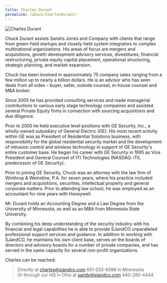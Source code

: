 ```yaml
---
title: Charles Durant
permalink: /about/CharlesDurant/
---
```


![Charles Durant]({{site.baseurl}}/img/durant.jpg)
<p>
Chuck Durant assists Sandra Jones and Company with clients that range from green-field startups and closely-held system integrators to complex multinational organizations. His areas of focus are mergers and acquisitions, growth development advisory services, divestitures, financial restructuring, private equity capital placement, operational structuring, strategic planning, and market expansion. 
</p> 
<p>Chuck has been involved in approximately 75 company sales ranging from a few million up to nearly a billion dollars.  He is an advisor who has seen deals from all sides – buyer, seller, outside counsel, in-house counsel and M&A broker.</p>
<p>Since 2005 he has provided consulting services and made managerial contributions to various early stage technology companies and assisted several Private Equity firms in connection with sourcing acquisitions and due diligence.
</p>
<p>Prior to 2005 he held executive level positions with GE Security, Inc., a wholly-owned subsidiary of General Electric (GE). His most recent activity within GE was as President of Residential Solutions business, with responsibility for the global residential security market and the development of intrusion control and wireless technology in support of GE Security's entire customer base. He began his career with GE Security in 1995 as Vice President and General Counsel of ITI Technologies (NASDAQ: ITII, predecessor of GE Security). 
</p> 
<p>
Prior to joining GE Security, Chuck was an attorney with the law firm of Winthrop & Weinstine, P.A. for seven years, where his practice included mergers and acquisitions, securities, intellectual property and general corporate matters. Prior to attending law school, he was employed as an accountant for nine years with Honeywell. 
</p>
<p>Mr. Durant holds an Accounting Degree and a Law Degree from the University of Minnesota, as well as an MBA from Minnesota State University.</p>
<p>
By combining his deep understanding of the security industry with his financial and legal capabilities he is able to provide SJandCO unparalleled professional support services and guidance. In addition to working with SJandCO, he maintains his own client base, serves on the boards of directors and advisory boards for a number of private companies, and has served in the same capacity for several non-profit organizations. </p>
<p> Charles can be reached: 
</p>
<blockquote> <p>Directly at <a href="mailto:Charles@sjandco.com">charles@sjandco.com</a> 651-253-9388 in Minnesota 
<br>
Or through our HQ in Ohio at  <a href="mailto:sandy@sjandco.com" target="_blank">sandy@sjandco.com</a> 440-285-4444</p>
</blockquote>